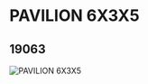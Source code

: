 # PAVILION 6X3X5
## 19063
![PAVILION 6X3X5](https://lc-www-live-s.legocdn.com/media/bricks/5/2/6100579.jpg)